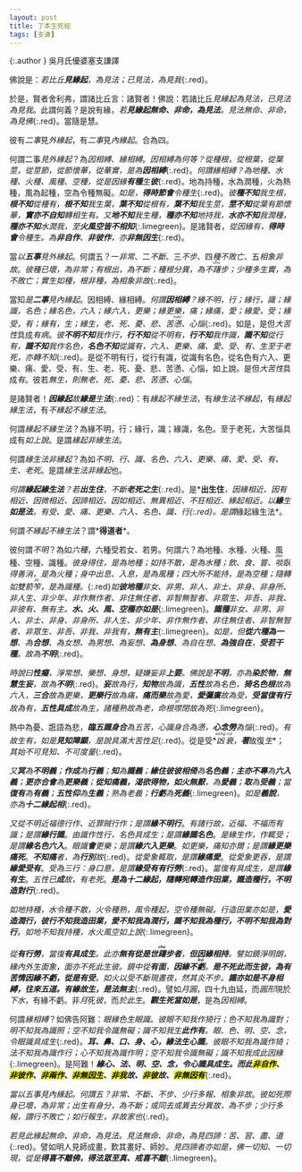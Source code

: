```yaml
---
layout: post
title: 了本生死經
tags: [支谦]
---
```


{:.author }
吳月氏優婆塞支謙譯

佛說是：*若比丘<b>見緣起</b>，為見法；已見法，為見我*{:.red}。

於是，賢者舍利弗，謂諸比丘言：諸賢者！佛說：若諸比丘*見緣起為見法，已見法為見我*。此謂何義？是說有緣，*若<b>見緣起無命、非命，為見法</b>。見法無命、非命，為見佛*{:.red}。當隨是慧。

彼有*二事*見*外緣起*，有*二事*見*內緣起*。合為四。

何謂二事*見外緣起*？為*因相縛*、*緣相縛*。*因相縛為何等？從種根，從根葉，從葉莖，從莖節，從節懷華，從華實，是為<b>因相縛</b>*{:.red}。*何謂緣相縛？為地種、水種、火種、風種、空種，從是因緣<b>有種</b>生<b>彼</b>*{:.red}。地為持種，水為潤種，火為熱種，風為起種，空為令種無礙。*如是，<b>得時節會</b>令種生*{:.red}。*彼<b>種不知</b>我生根，<b>根不知</b>從種有，<b>根不知</b>我生葉，<b>葉不知</b>從根有，<b>葉不知</b>我生莖，<b>莖不知</b>從葉有節懷華，<b>實亦不自知</b>轉相生有。又<b>地不知</b>我生種，<b>種亦不知</b>地持我，<b>水亦不知</b>我潤種，<b>種亦不知</b>水潤我，至<b>火風空皆不相知</b>*{:.limegreen}。是諸賢者，*從因緣有，<b>得時會</b>令種生。為<b>非自作</b>、<b>非彼作</b>，亦<b>非無因生</b>*{:.red}。

當*以<b>五事</b>見外緣起*。何謂五？一*非常*、二*不斷*、三*不步*、四*種不敗亡*、五*相象非故*。*彼種已壞，為非常；有根出，為不斷；種根分異，為不<dfn title="徘徊踩踏貌。"><ruby>躇<rt>chú</rt></ruby>步</dfn>；少種多生實，為不敗亡；實生如種，根非種，為相象非故*{:.red}。

當知*是<b>二事</b>見內緣起*。因相縛、緣相縛。*何謂<b>因相縛</b>？緣不明，行；緣行，識；緣識，名色；緣名色，六入；緣六入，<dfn title="触。">更</dfn>樂；緣更樂，<dfn title="受。">痛</dfn>；緣痛，愛；緣愛，<dfn title="取。">受</dfn>；緣受，有；緣有，生；緣生，老、死、憂、悲、苦<dfn title="烦闷。"><ruby>懣<rt>mèn</rt></ruby></dfn>、心惱*{:.red}。如是，是但*大苦性*具成*有病*。*彼<b>不明不知</b>我作行，<b>行不知</b>從不明有，<b>行不知</b>我作識，<b>識不知</b>從行有，<b>識不知</b>我作名色，<b>名色不知</b>從識有，六入、更樂、痛、愛、受、有、生至于老死，亦轉不知*{:.red}。是從不明有行，從行有識，從識有名色，從名色有六入、更樂、痛、愛、受、有、生、老、死、憂、悲、苦懣、心惱，如上說。是但*大苦性*具成*有*。彼若*無生，則無老、死、憂、悲、苦懣、心惱*。

是諸賢者！*<b>因緣起</b>故<b>緣是</b>生<b>法</b>*{:.red}：有*緣起不緣生法*，有*緣生法不緣起*，有*緣起緣生法*，有*不緣起不緣生法*。

何謂*緣起不緣生法*？為緣不明，行；緣行，識；緣識，名色。至于老死，大苦惱具成有*如上說*。是謂*緣起非緣生法*。

何謂*緣生法非緣起*？為如*不明、行、識、名色、六入、更樂、痛、愛、受、有、生、老死*。是謂*緣生法非緣起*也。

*何謂<b>緣起緣生法</b>？若<b>出生<i>住</i></b>，不斷<b>老死之<i>生</i></b>*{:.red}。是*<b>出生住</b>*，*因緣*相近、*因有*相近、*因微*相近、*因諦*相近、*因如*相近、*無異*相近、*不狂*相近、*緣起*相近。*以<b>緣</b>生<b>如是法</b>，有受、愛、痛、更樂、六入、名色、識、行*{:.red}。是謂*緣起緣生法*。

何謂*不緣起不緣生法*？謂*<b>得道者</b>*。

彼何謂*不明*？為如*六種*，六種受若女、若男。何謂六？為地種、水種、火種、風種、空種、識種。*彼身得住，是為地種；如持不散，是為水種；飲、食、嘗、<dfn title="吃。"><ruby>啖<rt>dàn</rt></ruby></dfn>臥得善消，是為火種；身中出息、入息，是為風種；四大所不能持，是為空種；隨轉如雙箭<dfn title="盛箭的竹器。"><ruby>笮<rt>zé</rt></ruby></dfn>，是為識種。*{:.red}*如<b>彼地種</b>非女、非男、非人、非士、非身、非身所、非人生、非少年、非作無作者、非住無住者、非智無智者、非眾生、非吾、非我、非彼有、無有主。<b>水、火、風、空種亦如是</b>*{:.limegreen}。*<b>識種</b>非女、非男、非人、非士、非身、非身所、非人生、非少年、非作無作者、非住無住者、非智無智者、非眾生、非吾、非我、非我有，<b>無有主</b>*{:.limegreen}。*如是，但<b>從六種為一想</b>、為<b>合想</b>、為女想、為男想、為妄想、<b>為身想</b>、為自在想、<b>為強自在</b>，<b>受若干種</b>。故為<b><i>不明</i></b>*{:.red}。

*時說曰<b>性癡</b>，淨常想、樂想、身想，<dfn title="嫌疑，猜忌。">疑嫌</dfn><i>妄</i>非<b>上要</b>。佛說是<b>不明</b>，亦為<b>染於<i>物</i></b>，<b>無慧生<i>妄</i></b>，故為<b>不明</b>*{:.red}。*<i><b>妄</b></i>故為<i>行</i>，<b>知物</b>故為<i>識</i>，<b>五性</b>故為<i>名色</i>，<b>猗名色根</b>故為<i>六入</i>，<b>三合</b>故為<i>更樂</i>，<b>更樂行</b>故為<i>痛</i>，<b>痛而樂</b>故為<i>愛</i>，<b>愛彌廣</b>故為<dfn title="接取。"><i>受</i></dfn>，<b><i>受</i>當復有<i>行</i></b>故為<i>有</i>，<b><i>五性</i>具成</b>故為<i>生</i>，諸種熟故為老，命根<dfn title="闭口不做声。"><ruby>噤<rt>jìn</rt></ruby>閉</dfn>故為死*{:.limegreen}。

熱中為憂、誑語為悲，*<b><dfn title="逢。">臨</dfn>五識身合</b>為五苦，心識身合為懣，<b><i>心</i><i>念</i><i>勞</i></b>為<i>惱</i>*{:.red}。*<i>有</i>故<i>生</i><i>有</i>，如是<b><i>見</i><i>知</i>障顯</b>，是說具滿大苦性足*{:.red}。從是受*<dfn title="死丧。"><ruby>凶<rt>xiōng</rt>衰<rt>cuī</rt></ruby></dfn>*，*<b><i>著</i></b>故復<i>生</i>*；*其<i>始</i>不可見知、不可度量*{:.red}。

*又<b>冥</b>為<b>不明義</b>；<b>作成</b>為<b>行義</b>；<b>知</b>為<b>識義</b>；<b>緣住彼彼相倚</b>為<b>名色義</b>；<b>主亦不專</b>為<b>六入義</b>；<b>更亦合會</b>為<b>更樂義</b>；<b>從知痛義，渴欲得物，如火無厭</b>，為<b>愛義</b>；<b>取</b>為<b>受義</b>；當<b>復有</b>為<b>有義</b>；<b>五性仰</b>為<b>生義</b>；熟為老義；<b>行虧</b>為<b>死義</b>*{:.limegreen}。*如是<b>義說</b>，亦為<b>十二緣起<i>相</i></b>*{:.red}。

*又<i>從不明</i>近福德<i>行作</i>、近罪賊<i>行作</i>；是謂<b>緣不明<i>行</i></b>*。*<i>有諸行</i>故，近福、不福而<i>有識</i>；是謂<b>緣行<i>識</i></b>*。*由<i>識作性行</i>，<i>名色</i>具成生；是謂<b>緣識<i>名色</i></b>*。*<i>是緣</i>生<i>作</i>，<i>作</i>輒<i>受</i>；是謂<b>緣名色<i>六入</i></b>*。*眼識<b>會</b><i>更樂</i>；是謂<b>緣六入<i>更樂</i></b>*。*如<i>更樂</i>，<i>痛知</i>亦爾；是謂<b>緣更樂<i>痛死</i></b>*。*<b>不知<i>痛</i></b>者，為<b><i>行</i>別</b>故*{:.red}。*從<i>愛象</i>輒<i>取</i>，是謂<b>緣痛<i>愛</i></b>*。*從<i>愛象</i><i><dfn title="触。">更</dfn></i>吞，是謂<b>緣愛<i><dfn title="取。">受</dfn>有</i></b>*。*<i>受</i>為三行：身口意，是謂<b>緣<i>受有</i>有<i>行勞</i></b>*{:.red}。*當<i>復有</i>具成<i>生</i>，是謂<b>緣<i>有</i><i>生</i></b>*。*<i>五性</i>已<b>成</b>故，有老死*。*<b>是為<i>十二緣起</i>，隨轉宛轉造作田業，<i>識</i>造種行，<i>不明</i>造對行</b>*{:.red}。

*如地持種，水令種不散，火令種熟，風令種起，空令種無礙。行造田業亦如是，<b>愛造潤行，<i>彼行</i>不知<i>我</i>造<i>田業</i>，<i>愛</i>不知<i>我</i>為<i>潤行</i>，<i>識</i>不知<i>我</i>為<i>種行</i>，<i>不明</i>不知<i>我</i>為<i>對行</i></b>。如地不知我持種，水火風空如上說*{:.limegreen}。

*從<b>有<i>行勞</i></b>，當復<b><i>有</i>具成<i>生</i></b>。此亦<b>無有從<i>是世</i><dfn title="踩踏貌。"><ruby>躇<rt>chú</rt></ruby></dfn>步者</b>，<b>但<i>因緣相持</i></b>。譬如鏡淨明朗，緣內外生面象，面亦不死此生彼。<i>鏡中</i>從<b>有<i>面</i></b>，<b><i>因緣</i>不<ruby>虧<rt>kuī</rt></ruby></b>。<b class="limegreen">是<i>不死此</i>而<i>生彼</i>，為<i>有苦情因緣</i>不虧，從<i>是</i><i>有受</i></b>。如火以受不斷現晝夜，然其炎不<dfn title="踏。">步</dfn>。<b class="limegreen"><i>識</i>亦如是<i>不身相縛</i>，往來五道。<i>有緣</i>故<i>生</i>，<i>是法</i>無主</b>*{:.red}。譬如*月圓*，四十九由延，而*圓形*現於*下水*，有緣不虧。非*月*死*彼*，而*於此生*。*<b>觀<i>生死</i>當<i>如是</i></b>*，是為*因相縛*。

何謂*緣相縛*？如佛告阿難：*<i>眼</i>緣<i>色</i>生<i>眼識</i>。彼<i>眼</i>不知<i>我</i>作<i>猗行</i>；<i>色</i>不知<i>我</i>為<i>識對</i>；<i>明</i>不知<i>我</i>為<i>識照</i>；<i>空</i>不知<i>我</i>令識<i>無礙</i>；<i>識</i>不知<i>我</i>生<b><i>此</i>作有</b>。眼、色、明、空、念，令眼識具成生*{:.red}。*<b><i>耳</i>、<i>鼻</i>、<i>口</i>、<i>身</i>、<i>心</i>，緣<i>法</i>生<i>心識</i></b>。彼眼不知我為識作猗；法不知我為識作行；心不知我為識作明；空不知我令識無礙；識不知我成此因緣*{:.limegreen}。是阿難！*<b>緣<i>心</i>、<i>法</i>、<i>明</i>、<i>空</i>、<i>念</i>，令<i>心識</i>具成<i>生</i>。而<i>此</i><mark>非自作</mark>、<mark>非彼作</mark>、<mark>非兩作</mark>、<mark>非無因生</mark>、<mark>非我</mark>故、<mark>非彼</mark>故、<mark>非無因<i>有</i></mark></b>*{:.red}。

*當以<i>五事</i>見<i>內緣起</i>。何謂五？非常、不斷、不步、少行多報、相象非故*。*彼如死際<i>身已壞</i>，為<i>非常</i>；出生<i>有身分</i>，為<i>不斷</i>；或同去或異去<i>分異</i>故，為<i>不步</i>；少行多報，謂<i>行不敗亡</i>；如<i>行報生</i>，<i>非故家</i>也*{:.red}。

*若見此緣起無命、非命，為見法。見法無命、非命，為見四諦：苦、習、盡、道*{:.red}。譬如明人見師成畫，歎其畫好、師妙。*見四諦者亦如是，佛一切知、一切現，從是<b>得喜不離佛，得法眾至真、戒喜不離</b>*{:.limegreen}。
